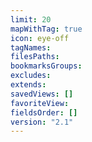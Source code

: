 ```yaml
---
limit: 20
mapWithTag: true
icon: eye-off
tagNames: 
filesPaths: 
bookmarksGroups: 
excludes: 
extends: 
savedViews: []
favoriteView: 
fieldsOrder: []
version: "2.1"
---
```

